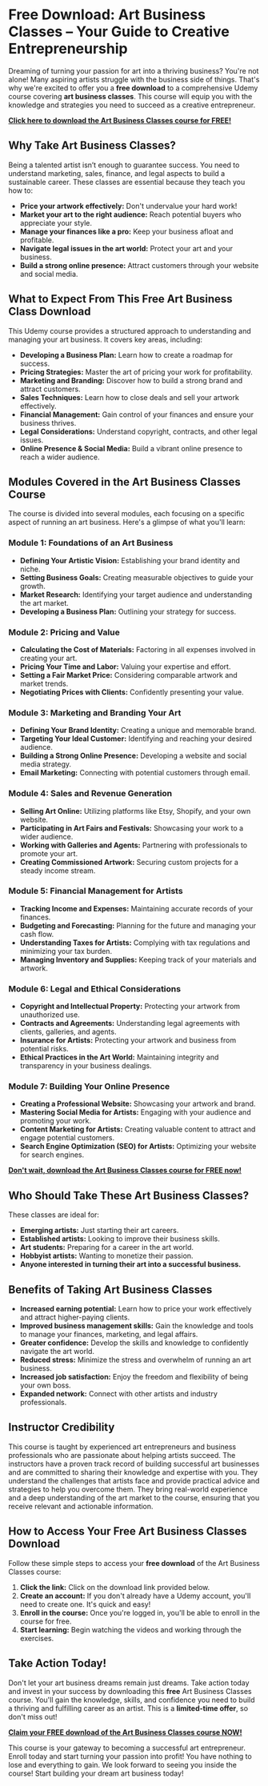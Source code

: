 # Free Download: Art Business Classes – Your Guide to Creative Entrepreneurship

Dreaming of turning your passion for art into a thriving business? You're not alone! Many aspiring artists struggle with the business side of things. That's why we're excited to offer you a **free download** to a comprehensive Udemy course covering **art business classes**. This course will equip you with the knowledge and strategies you need to succeed as a creative entrepreneur.

[**Click here to download the Art Business Classes course for FREE!**](https://udemywork.com/art-business-classes)

## Why Take Art Business Classes?

Being a talented artist isn’t enough to guarantee success. You need to understand marketing, sales, finance, and legal aspects to build a sustainable career. These classes are essential because they teach you how to:

*   **Price your artwork effectively:** Don't undervalue your hard work!
*   **Market your art to the right audience:** Reach potential buyers who appreciate your style.
*   **Manage your finances like a pro:** Keep your business afloat and profitable.
*   **Navigate legal issues in the art world:** Protect your art and your business.
*   **Build a strong online presence:** Attract customers through your website and social media.

## What to Expect From This Free Art Business Class Download

This Udemy course provides a structured approach to understanding and managing your art business. It covers key areas, including:

*   **Developing a Business Plan:** Learn how to create a roadmap for success.
*   **Pricing Strategies:** Master the art of pricing your work for profitability.
*   **Marketing and Branding:** Discover how to build a strong brand and attract customers.
*   **Sales Techniques:** Learn how to close deals and sell your artwork effectively.
*   **Financial Management:** Gain control of your finances and ensure your business thrives.
*   **Legal Considerations:** Understand copyright, contracts, and other legal issues.
*   **Online Presence & Social Media:** Build a vibrant online presence to reach a wider audience.

## Modules Covered in the Art Business Classes Course

The course is divided into several modules, each focusing on a specific aspect of running an art business. Here's a glimpse of what you'll learn:

### Module 1: Foundations of an Art Business

*   **Defining Your Artistic Vision:** Establishing your brand identity and niche.
*   **Setting Business Goals:** Creating measurable objectives to guide your growth.
*   **Market Research:** Identifying your target audience and understanding the art market.
*   **Developing a Business Plan:** Outlining your strategy for success.

### Module 2: Pricing and Value

*   **Calculating the Cost of Materials:** Factoring in all expenses involved in creating your art.
*   **Pricing Your Time and Labor:** Valuing your expertise and effort.
*   **Setting a Fair Market Price:** Considering comparable artwork and market trends.
*   **Negotiating Prices with Clients:** Confidently presenting your value.

### Module 3: Marketing and Branding Your Art

*   **Defining Your Brand Identity:** Creating a unique and memorable brand.
*   **Targeting Your Ideal Customer:** Identifying and reaching your desired audience.
*   **Building a Strong Online Presence:** Developing a website and social media strategy.
*   **Email Marketing:** Connecting with potential customers through email.

### Module 4: Sales and Revenue Generation

*   **Selling Art Online:** Utilizing platforms like Etsy, Shopify, and your own website.
*   **Participating in Art Fairs and Festivals:** Showcasing your work to a wider audience.
*   **Working with Galleries and Agents:** Partnering with professionals to promote your art.
*   **Creating Commissioned Artwork:** Securing custom projects for a steady income stream.

### Module 5: Financial Management for Artists

*   **Tracking Income and Expenses:** Maintaining accurate records of your finances.
*   **Budgeting and Forecasting:** Planning for the future and managing your cash flow.
*   **Understanding Taxes for Artists:** Complying with tax regulations and minimizing your tax burden.
*   **Managing Inventory and Supplies:** Keeping track of your materials and artwork.

### Module 6: Legal and Ethical Considerations

*   **Copyright and Intellectual Property:** Protecting your artwork from unauthorized use.
*   **Contracts and Agreements:** Understanding legal agreements with clients, galleries, and agents.
*   **Insurance for Artists:** Protecting your artwork and business from potential risks.
*   **Ethical Practices in the Art World:** Maintaining integrity and transparency in your business dealings.

### Module 7: Building Your Online Presence

*   **Creating a Professional Website:** Showcasing your artwork and brand.
*   **Mastering Social Media for Artists:** Engaging with your audience and promoting your work.
*   **Content Marketing for Artists:** Creating valuable content to attract and engage potential customers.
*   **Search Engine Optimization (SEO) for Artists:** Optimizing your website for search engines.

[**Don't wait, download the Art Business Classes course for FREE now!**](https://udemywork.com/art-business-classes)

## Who Should Take These Art Business Classes?

These classes are ideal for:

*   **Emerging artists:** Just starting their art careers.
*   **Established artists:** Looking to improve their business skills.
*   **Art students:** Preparing for a career in the art world.
*   **Hobbyist artists:** Wanting to monetize their passion.
*   **Anyone interested in turning their art into a successful business.**

## Benefits of Taking Art Business Classes

*   **Increased earning potential:** Learn how to price your work effectively and attract higher-paying clients.
*   **Improved business management skills:** Gain the knowledge and tools to manage your finances, marketing, and legal affairs.
*   **Greater confidence:** Develop the skills and knowledge to confidently navigate the art world.
*   **Reduced stress:** Minimize the stress and overwhelm of running an art business.
*   **Increased job satisfaction:** Enjoy the freedom and flexibility of being your own boss.
*   **Expanded network:** Connect with other artists and industry professionals.

## Instructor Credibility

This course is taught by experienced art entrepreneurs and business professionals who are passionate about helping artists succeed. The instructors have a proven track record of building successful art businesses and are committed to sharing their knowledge and expertise with you. They understand the challenges that artists face and provide practical advice and strategies to help you overcome them. They bring real-world experience and a deep understanding of the art market to the course, ensuring that you receive relevant and actionable information.

## How to Access Your Free Art Business Classes Download

Follow these simple steps to access your **free download** of the Art Business Classes course:

1.  **Click the link:** Click on the download link provided below.
2.  **Create an account:** If you don't already have a Udemy account, you'll need to create one. It's quick and easy!
3.  **Enroll in the course:** Once you're logged in, you'll be able to enroll in the course for free.
4.  **Start learning:** Begin watching the videos and working through the exercises.

## Take Action Today!

Don't let your art business dreams remain just dreams. Take action today and invest in your success by downloading this **free** Art Business Classes course. You'll gain the knowledge, skills, and confidence you need to build a thriving and fulfilling career as an artist. This is a **limited-time offer**, so don't miss out!

[**Claim your FREE download of the Art Business Classes course NOW!**](https://udemywork.com/art-business-classes)

This course is your gateway to becoming a successful art entrepreneur. Enroll today and start turning your passion into profit! You have nothing to lose and everything to gain. We look forward to seeing you inside the course! Start building your dream art business today!
